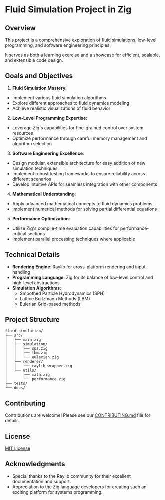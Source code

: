 # Fluid Simulation Project in Zig

## Overview

This project is a comprehensive exploration of fluid simulations, low-level programming, and
software engineering principles.

It serves as both a learning exercise and a showcase for efficient, scalable, and extensible
code design.

## Goals and Objectives

1. **Fluid Simulation Mastery**: 
- Implement various fluid simulation algorithms
- Explore different approaches to fluid dynamics modeling
- Achieve realistic visualizations of fluid behavior

2. **Low-Level Programming Expertise**:
- Leverage Zig's capabilities for fine-grained control over system resources
- Optimize performance through careful memory management and algorithm selection

3. **Software Engineering Excellence**:
- Design modular, extensible architecture for easy addition of new simulation techniques
- Implement robust testing frameworks to ensure reliability across different scenarios
- Develop intuitive APIs for seamless integration with other components

4. **Mathematical Understanding**:
- Apply advanced mathematical concepts to fluid dynamics problems
- Implement numerical methods for solving partial differential equations

5. **Performance Optimization**:
- Utilize Zig's compile-time evaluation capabilities for performance-critical sections
- Implement parallel processing techniques where applicable

## Technical Details

- **Rendering Engine**:
  Raylib for cross-platform rendering and input handling
- **Programming Language**:
  Zig for its balance of low-level control and high-level abstractions
- **Simulation Algorithms**: 
    - Smoothed Particle Hydrodynamics (SPH)
    - Lattice Boltzmann Methods (LBM)
    - Eulerian Grid-based methods

## Project Structure
```text
fluid-simulation/
├── src/
│   ├── main.zig
│   ├── simulation/
│   │   ├── sps.zig
│   │   ├── lbm.zig
│   │   └── eulerian.zig
│   ├── renderer/
│   │   └── raylib_wrapper.zig
│   └── utils/
│       ├── math.zig
│       └── performance.zig
├── tests/
└── docs/
```

## Contributing

Contributions are welcome!
Please see our [CONTRIBUTING.md](CONTRIBUTING.md) file for details.

## License

[MIT License](LICENSE)

## Acknowledgments

- Special thanks to the Raylib community for their excellent documentation and support.
- Appreciation to the Zig language developers for creating such an exciting platform for
  systems programming.

